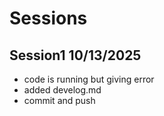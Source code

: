 # Sessions

## Session1 10/13/2025

* code is running but giving error  
* added develog.md
* commit and push 




